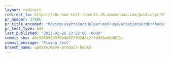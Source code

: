 ```yaml
---
layout: redirect
redirect_to: https://a8c-woo-test-reports.s3.amazonaws.com/public/pr/37006/e2e/index.html
pr_number: 37006
pr_title_encoded: "Moving+useProductHelper+and+useVariationsOrder+hooks+to+product+editor+package"
pr_test_type: e2e
last_published: "2023-02-28 23:22:00 +0000"
commit_sha: 49c918595b339b8d022f0248c2ffdd93ad6d622e
commit_message: "Fixing test"
branch_name: update/move-product-hooks
---
```

